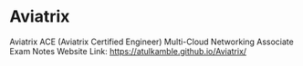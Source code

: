 # Aviatrix
Aviatrix ACE (Aviatrix Certified Engineer) Multi-Cloud Networking Associate Exam Notes
Website Link: https://atulkamble.github.io/Aviatrix/
